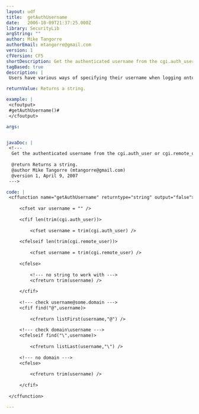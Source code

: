 ```yaml
---
layout: udf
title:  getAuthUsername
date:   2006-10-09T21:37:25.000Z
library: SecurityLib
argString: ""
author: Mike Tangorre
authorEmail: mtangorre@gmail.com
version: 1
cfVersion: CF5
shortDescription: Get the authenticated username from the cgi.auth_user or cgi.remote_user without the domain information.
tagBased: true
description: |
 Users have various ways of specifying their username when logging onto a network. The formats can be: username@some.domain, domain\username, or even just username. This function returns the username portion of the cgi.auth_user or cgi.remote_user variables. If neither cgi variable contains a value, an empty string is returned.

returnValue: Returns a string.

example: |
 <cfoutput>
 #getAuthUsername()#
 </cfoutput>

args:


javaDoc: |
 <!---
  Get the authenticated username from the cgi.auth_user or cgi.remote_user without the domain information.
  
  @return Returns a string. 
  @author Mike Tangorre (mtangorre@gmail.com) 
  @version 1, April 9, 2007 
 --->

code: |
 <cffunction name="getAuthUsername" returntype="string" output="false">
     
     <cfset var username = "" />
     
     <cfif len(trim(cgi.auth_user))>
     
         <cfset username = trim(cgi.auth_user) />
     
     <cfelseif len(trim(cgi.remote_user))>
     
         <cfset username = trim(cgi.remote_user) />
     
     <cfelse>
     
         <!--- no string to work with --->
         <cfreturn trim(username) />
     
     </cfif>
     
     <!--- check username@some.domain --->
     <cfif find("@",username)>
     
         <cfreturn listFirst(username,"@") />
     
     <!--- check domain\username --->
     <cfelseif find("\",username)>
     
         <cfreturn listLast(username,"\") />
     
     <!--- no domain --->
     <cfelse>
     
         <cfreturn trim(username) />
     
     </cfif>
     
 </cffunction>

---
```


